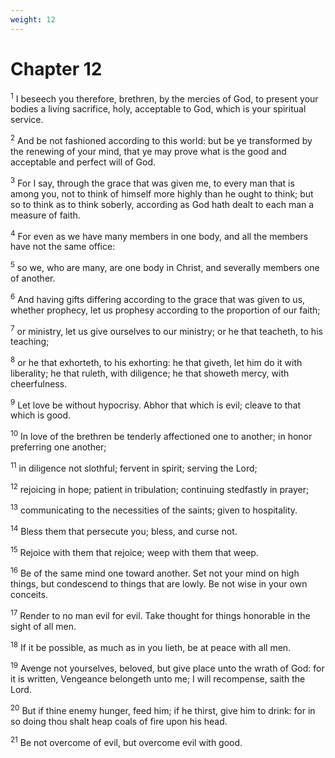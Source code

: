 ```yaml
---
weight: 12
---
```


# Chapter 12

<sup>1</sup> I beseech you therefore, brethren, by the mercies of God, to present your bodies a living sacrifice, holy, acceptable to God, which is your spiritual service. 

<sup>2</sup> And be not fashioned according to this world: but be ye transformed by the renewing of your mind, that ye may prove what is the good and acceptable and perfect will of God. 

<sup>3</sup> For I say, through the grace that was given me, to every man that is among you, not to think of himself more highly than he ought to think; but so to think as to think soberly, according as God hath dealt to each man a measure of faith. 

<sup>4</sup> For even as we have many members in one body, and all the members have not the same office: 

<sup>5</sup> so we, who are many, are one body in Christ, and severally members one of another. 

<sup>6</sup> And having gifts differing according to the grace that was given to us, whether prophecy, let us prophesy according to the proportion of our faith; 

<sup>7</sup> or ministry, let us give ourselves to our ministry; or he that teacheth, to his teaching; 

<sup>8</sup> or he that exhorteth, to his exhorting: he that giveth, let him do it with liberality; he that ruleth, with diligence; he that showeth mercy, with cheerfulness. 

<sup>9</sup> Let love be without hypocrisy. Abhor that which is evil; cleave to that which is good. 

<sup>10</sup> In love of the brethren be tenderly affectioned one to another; in honor preferring one another; 

<sup>11</sup> in diligence not slothful; fervent in spirit; serving the Lord; 

<sup>12</sup> rejoicing in hope; patient in tribulation; continuing stedfastly in prayer; 

<sup>13</sup> communicating to the necessities of the saints; given to hospitality. 

<sup>14</sup> Bless them that persecute you; bless, and curse not. 

<sup>15</sup> Rejoice with them that rejoice; weep with them that weep. 

<sup>16</sup> Be of the same mind one toward another. Set not your mind on high things, but condescend to things that are lowly. Be not wise in your own conceits. 

<sup>17</sup> Render to no man evil for evil. Take thought for things honorable in the sight of all men. 

<sup>18</sup> If it be possible, as much as in you lieth, be at peace with all men. 

<sup>19</sup> Avenge not yourselves, beloved, but give place unto the wrath of God: for it is written, Vengeance belongeth unto me; I will recompense, saith the Lord. 

<sup>20</sup> But if thine enemy hunger, feed him; if he thirst, give him to drink: for in so doing thou shalt heap coals of fire upon his head. 

<sup>21</sup> Be not overcome of evil, but overcome evil with good. 


